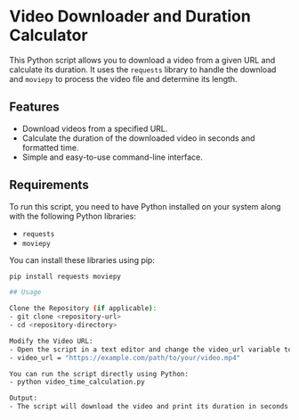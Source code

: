 # Video Downloader and Duration Calculator

This Python script allows you to download a video from a given URL and calculate its duration. It uses the `requests` library to handle the download and `moviepy` to process the video file and determine its length.

## Features

- Download videos from a specified URL.
- Calculate the duration of the downloaded video in seconds and formatted time.
- Simple and easy-to-use command-line interface.

## Requirements

To run this script, you need to have Python installed on your system along with the following Python libraries:

- `requests`
- `moviepy`

You can install these libraries using pip:

```bash
pip install requests moviepy

## Usage

Clone the Repository (if applicable):
- git clone <repository-url>
- cd <repository-directory>

Modify the Video URL:
- Open the script in a text editor and change the video_url variable to point to the video you want to download:
- video_url = "https://example.com/path/to/your/video.mp4"

You can run the script directly using Python:
- python video_time_calculation.py

Output:
- The script will download the video and print its duration in seconds and a formatted time string.
